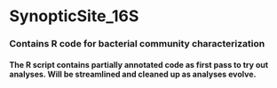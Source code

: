 # SynopticSite_16S
### Contains R code for bacterial community characterization
#### The R script contains partially annotated code as first pass to try out analyses. Will be streamlined and cleaned up as analyses evolve. 
